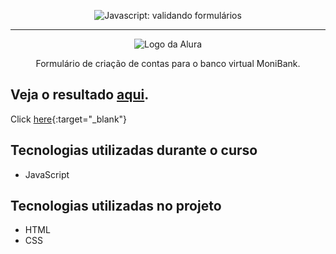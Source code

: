 <p align="center"> <img src="https://imgur.com/mIBmcEL.png" alt="Javascript: validando formulários"> </p>

<hr>

<p align="center"> <img src="https://github.com/MonicaHillman/aluraplay-requisicoes/blob/main/img/logo.png" alt="Logo da Alura"> </p>
<p align="center">Formulário de criação de contas para o banco virtual MoniBank.</p>

## Veja o resultado <a target="_blank" href='https://valida-form-pink.vercel.app/'>aqui</a>.

Click [here](https://www.geeksforgeeks.org/){:target="_blank"} 

## Tecnologias utilizadas durante o curso
* JavaScript

## Tecnologias utilizadas no projeto
* HTML
* CSS
